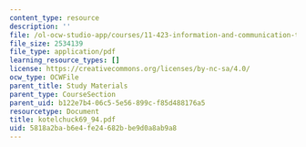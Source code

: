 ```yaml
---
content_type: resource
description: ''
file: /ol-ocw-studio-app/courses/11-423-information-and-communication-technologies-in-community-development-spring-2004/5818a2bab6e4fe24682bbe9d0a8ab9a8_kotelchuck69_94.pdf
file_size: 2534139
file_type: application/pdf
learning_resource_types: []
license: https://creativecommons.org/licenses/by-nc-sa/4.0/
ocw_type: OCWFile
parent_title: Study Materials
parent_type: CourseSection
parent_uid: b122e7b4-06c5-5e56-899c-f85d488176a5
resourcetype: Document
title: kotelchuck69_94.pdf
uid: 5818a2ba-b6e4-fe24-682b-be9d0a8ab9a8
---
```

